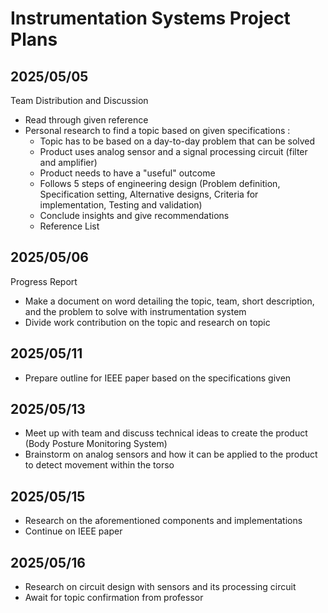 # Instrumentation Systems Project Plans
## 2025/05/05
Team Distribution and Discussion
- Read through given reference
- Personal research to find a topic based on given specifications :
  - Topic has to be based on a day-to-day problem that can be solved
  - Product uses analog sensor and a signal processing circuit (filter and amplifier)
  - Product needs to have a "useful" outcome
  - Follows 5 steps of engineering design (Problem definition, Specification setting, Alternative designs, Criteria for implementation, Testing and validation)
  - Conclude insights and give recommendations
  - Reference List

## 2025/05/06
Progress Report
- Make a document on word detailing the topic, team, short description, and the problem to solve with instrumentation system
- Divide work contribution on the topic and research on topic

## 2025/05/11
- Prepare outline for IEEE paper based on the specifications given

## 2025/05/13 
- Meet up with team and discuss technical ideas to create the product (Body Posture Monitoring System)
- Brainstorm on analog sensors and how it can be applied to the product to detect movement within the torso

## 2025/05/15 
- Research on the aforementioned components and implementations
- Continue on IEEE paper

## 2025/05/16
- Research on circuit design with sensors and its processing circuit
- Await for topic confirmation from professor
